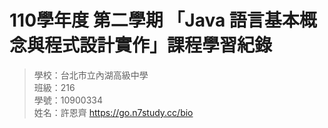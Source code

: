 # 110學年度 第二學期 「Java 語言基本概念與程式設計實作」課程學習紀錄<br>
> 學校：台北市立內湖高級中學<br>
班級：216<br>
學號：10900334<br>
姓名：許恩齊 https://go.n7study.cc/bio<br> 

